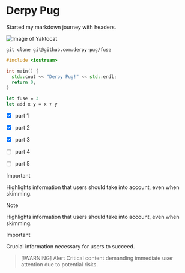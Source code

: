 # Derpy Pug
Started my markdown journey with headers.

![Image of Yaktocat](https://octodex.github.com/images/yaktocat.png)

```
git clone git@github.com:derpy-pug/fuse
```

```c++
#include <iostream>

int main() {
  std::cout << "Derpy Pug!" << std::endl;
  return 0;
}
```

```ocaml
let fuse = 3
let add x y = x + y
```

- [x] part 1
- [x] part 2
- [x] part 3
- [ ] part 4
- [ ] part 5


> [!IMPORTANT]
> Highlights information that users should take into account, even when skimming.

> [!NOTE]  
> Highlights information that users should take into account, even when skimming.

> [!IMPORTANT]  
> Crucial information necessary for users to succeed.

> [!WARNING] Alert
> Critical content demanding immediate user attention due to potential risks.
